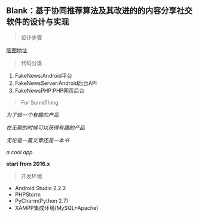 ## Blank：基于协同推荐算法及其改进的的内容分享社交软件的设计与实现

> 设计步骤

[脑图地址](http://naotu.baidu.com/file/797475783de812dd407617eb0880056f?token=5b1204296cb26e84)

> 代码分类

1. FakeNews:Android平台
2. FakeNewsServer:Android后台API
3. FakeNewsPHP:PHP网页后台

> For SomeThing

*为了做一个有趣的产品*

*在无聊的时候可以获得有趣的产品*

*无论是一篇文章还是一本书*



*a cool app.*

**start from 2016.x**

> 开发环境

* Android Studio 2.2.2
* PHPStorm
* PyCharm(Python 2.7)
* XAMPP集成环境(MySQL+Apache)

